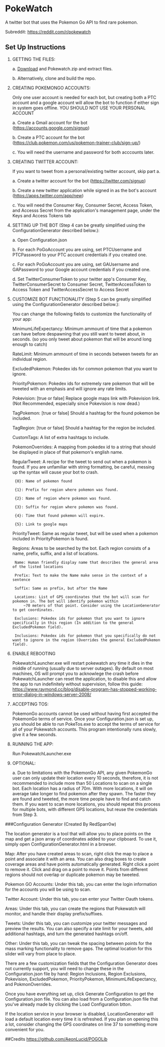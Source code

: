 # PokeWatch
A twitter bot that uses the Pokemon Go API to find rare pokemon.

Subreddit: https://reddit.com/r/pokewatch

## Set Up Instructions
1. GETTING THE FILES:

	a. [Download](https://github.com/AeonLucid/PokeWatch/archive/master.zip) and Pokewatch.zip and extract files.
	
	b. Alternatively, clone and build the repo.
	
2. CREATING POKEMONGO ACCOUNTS:

	Only one user account is needed for each bot, but creating both a PTC account
	and a google account will allow the bot to function if either sign in system goes offline.
	YOU SHOULD NOT USE YOUR PERSONAL ACCOUNT
	
	a. Create a Gmail account for the bot (https://accounts.google.com/signup)
	
	b. Create a PTC account for the bot (https://club.pokemon.com/us/pokemon-trainer-club/sign-up/)
	
	c. You will need the username and password for both acccounts later.
	
3. CREATING TWITTER ACCOUNT:

	If you want to tweet from a personal/existing twitter account, skip part a.
	
	a. Create a twitter account for the bot (https://twitter.com/signup)
	
	b. Create a new twitter application while signed in as the bot's account (https://apps.twitter.com/app/new)
	
	c. You will need the Consumer Key, Consumer Secret, Access Token, and Accesss Secret from the application's
	   management page, under the Keys and Access Tokens tab
	   
4. SETTING UP THE BOT (Step 4 can be greatly simplified using the ConfigurationGenerator described below.):

	a. Open Configuration.json
	
	b. For each PoGoAccount you are using, set PTCUsername and PTCPassword to your PTC account credentials if you created one.
	
	c. For each PoGoAccount you are using, set GAUsername and GAPassword to your Google account credentials if you created one.
	
	d. Set TwitterConsumerToken to your twitter app's Consumer Key, TwitterConsumerSecret to Consumer Secret, TwitterAccessToken to Access Token and TwitterAccessSecret to Access Secret
	   
5. CUSTOMIZE BOT FUNCTIONALITY (Step 5 can be greatly simplified using the ConfigurationGenerator described below.):

	You can change the following fields to customize the functionality of your app:
	
	MinimumLifeExpectancy: Minimum ammount of time that a pokemon can have before despawning that you still want
		to tweet about, in seconds. (so you only tweet about pokemon that will be around long enough to catch)
		
	RateLimit: Minimum ammount of time in seconds between tweets for an individual region.
	
	ExcludedPokemon: Pokedex ids for common pokemon that you want to ignore.
	
	PriorityPokemon: Pokedex ids for extremely rare pokemon that will be tweeted with an emphasis and will ignore any rate limits.
	
	Pokevision: [true or false] Replace google maps link with Pokevision link. (Not Recommended, especially since Pokevision is now dead.)
	
	TagPokemon: [true or false] Should a hashtag for the found pokemon be included.
	
	TagRegion: [true or false] Should a hashtag for the region be included.
	
	CustomTags: A list of extra hashtags to include.
	
	PokemonOverrides: A mapping from pokedex id to a string that should be displayed in place of that pokemon's english name.
	
	RegularTweet: A recipe for the tweet to send out when a pokemon is found. If you are unfamiliar with string formatting,
	be careful, messing up the syntax will cause your bot to crash.
	
		{0}: Name of pokemon found
		
		{1}: Prefix for region where pokemon was found.
		
		{2}: Name of region where pokemon was found.
		
		{3}: Suffix for region where pokemon was found.
		
		{4}: Time that found pokemon will expire.
		
		{5}: Link to google maps
		
	PriorityTweet: Same as regular tweet, but will be used when a pokemon included in PriorityPokemon is found.
	
	Regions: Areas to be searched by the bot. Each region consists of a name, prefix, suffix, and a list of locations.
	
		Name: Human friendly display name that describes the general area of the listed locations
		
		Prefix: Text to make the Name make sense in the context of a sentence
		
		Suffix: Same as prefix, but after the Name
		
		Locations: List of GPS coordinates that the bot will scan for pokemon in. The bot will identify pokemon within
			~70 meters of that point. Consider using the LocationGenerator to get coordinates.
		
		Exclusions: Pokedex ids for pokemon that you want to ignore specifically in this region (In addition to the general ExcludedPokemon field).
		
		Inclusions: Pokedex ids for pokemon that you specifically do not want to ignore in the region (Overrides the general ExcludedPokemon field).
		
6. ENABLE REBOOTING

	PokewatchLauncher.exe will restart pokewatch any time it dies in the middle of running (usually due to server outages). By default on most machines, OS will prompt you to acknowlege the crash before PokewatchLauncher can reset the application, to disable this and allow the app to run indefinitely without supervision, follow this guide: https://www.raymond.cc/blog/disable-program-has-stopped-working-error-dialog-in-windows-server-2008/
	
7. ACCEPTING TOS:

	PokemonGo accounts cannot be used without having first accepted the PokemonGo terms of service. Once your Configuration.json is set up, you should be able to run PokeTos.exe to accept the terms of service for all of your Pokewatch accounts. This program intentionally runs slowly, give it a few seconds.
	
8. RUNNING THE APP:

	Run PokewatchLauncher.exe
	
9. OPTIONAL:

	a. Due to limitations with the PokemonGo API, any given PokemonGo user can only update their location every 10 seconds,
	   therefore, it is not recommended to include more than 50 Locations to scan on a single bot.
	   Each location has a radius of 70m.
	   With more locations, it will on average take longer to find pokemon after they spawn.
	   The faster they are found and tweeted, the more time people have to find and catch them.
	   If you want to scan more locations, you should repeat this process for multiple bots, with different GPS locations, but reuse the credentials from Step 3.
           
           
###Configuration Generator (Created By RedSparr0w)

The location generator is a tool that will allow you to place points on the map and get a json array of coordinates added to your clipboard. To use it, simply open ConfigurationGenerator.html in a browser.

Map: After you have created areas to scan, right click the map to place a point and associate it with an area. You can also drag boxes to create coverage areas and have points automatically generated. Right click a point to remove it. Click and drag on a point to move it. Points from different regions should not overlap or duplicate pokemon may be tweeted.

Pokemon GO Accounts: Under this tab, you can enter the login information for the accounts you will be using to scan.

Twitter Account: Under this tab, you can enter your Twitter Oauth tokens.

Areas: Under this tab, you can create the regions that Pokewatch will monitor, and handle their display prefix/suffixes.

Tweets: Under this tab, you can customize your twitter messages and preview the results. You can also specify a rate limit for your tweets, add additional hashtags, and turn the generated hashtags on/off.

Other: Under this tab, you can tweak the spacing between points for the mass marking functionality to remove gaps. The optimal location for this slider will vary from place to place. 

There are a few customization fields that the Configuration Generator does not currently support, you will need to change these in the Configuration.json file by hand: Region Inclusions, Region Exclusions, Pokevision, ExcludedPokemon, PriorityPokemon, MinimumLifeExpectancy, and PokmonOverrides.

Once you have everything set up, click Generate Configuration to get the Configuration.json file. You can also load from a Configuration.json file that you've already made by clicking the Load Configuration btton.

If the location service in your browser is disabled,  LocationGenerator will load a default location every time it is refreshed. If you plan on opening this a lot, consider changing the GPS coordinates on line 37 to something more convenient for you.
	
##Credits
https://github.com/AeonLucid/POGOLib


